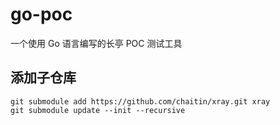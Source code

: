 # go-poc

一个使用 Go 语言编写的长亭 POC 测试工具
## 添加子仓库

```
git submodule add https://github.com/chaitin/xray.git xray
git submodule update --init --recursive
```

